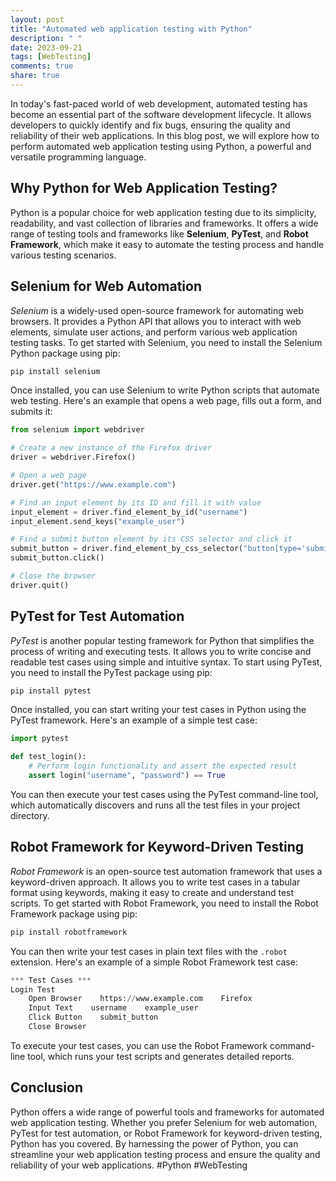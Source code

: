 ```yaml
---
layout: post
title: "Automated web application testing with Python"
description: " "
date: 2023-09-21
tags: [WebTesting]
comments: true
share: true
---
```


In today's fast-paced world of web development, automated testing has become an essential part of the software development lifecycle. It allows developers to quickly identify and fix bugs, ensuring the quality and reliability of their web applications. In this blog post, we will explore how to perform automated web application testing using Python, a powerful and versatile programming language.

## Why Python for Web Application Testing?

Python is a popular choice for web application testing due to its simplicity, readability, and vast collection of libraries and frameworks. It offers a wide range of testing tools and frameworks like **Selenium**, **PyTest**, and **Robot Framework**, which make it easy to automate the testing process and handle various testing scenarios.

## Selenium for Web Automation

*Selenium* is a widely-used open-source framework for automating web browsers. It provides a Python API that allows you to interact with web elements, simulate user actions, and perform various web application testing tasks. To get started with Selenium, you need to install the Selenium Python package using pip:

```python
pip install selenium
```

Once installed, you can use Selenium to write Python scripts that automate web testing. Here's an example that opens a web page, fills out a form, and submits it:

```python
from selenium import webdriver

# Create a new instance of the Firefox driver
driver = webdriver.Firefox()

# Open a web page
driver.get("https://www.example.com")

# Find an input element by its ID and fill it with value
input_element = driver.find_element_by_id("username")
input_element.send_keys("example_user")

# Find a submit button element by its CSS selector and click it
submit_button = driver.find_element_by_css_selector("button[type='submit']")
submit_button.click()

# Close the browser
driver.quit()
```

## PyTest for Test Automation

*PyTest* is another popular testing framework for Python that simplifies the process of writing and executing tests. It allows you to write concise and readable test cases using simple and intuitive syntax. To start using PyTest, you need to install the PyTest package using pip:

```python
pip install pytest
```

Once installed, you can start writing your test cases in Python using the PyTest framework. Here's an example of a simple test case:

```python
import pytest

def test_login():
    # Perform login functionality and assert the expected result
    assert login("username", "password") == True
```

You can then execute your test cases using the PyTest command-line tool, which automatically discovers and runs all the test files in your project directory.

## Robot Framework for Keyword-Driven Testing

*Robot Framework* is an open-source test automation framework that uses a keyword-driven approach. It allows you to write test cases in a tabular format using keywords, making it easy to create and understand test scripts. To get started with Robot Framework, you need to install the Robot Framework package using pip:

```python
pip install robotframework
```

You can then write your test cases in plain text files with the `.robot` extension. Here's an example of a simple Robot Framework test case:

```python
*** Test Cases ***
Login Test
    Open Browser    https://www.example.com    Firefox
    Input Text    username    example_user
    Click Button    submit_button
    Close Browser
```

To execute your test cases, you can use the Robot Framework command-line tool, which runs your test scripts and generates detailed reports.

## Conclusion

Python offers a wide range of powerful tools and frameworks for automated web application testing. Whether you prefer Selenium for web automation, PyTest for test automation, or Robot Framework for keyword-driven testing, Python has you covered. By harnessing the power of Python, you can streamline your web application testing process and ensure the quality and reliability of your web applications. #Python #WebTesting